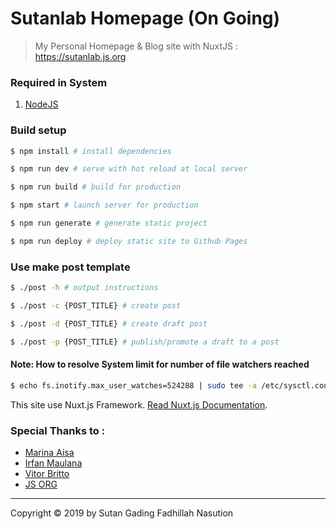 # Sutanlab Homepage (On Going)

> My Personal Homepage & Blog site with NuxtJS : https://sutanlab.js.org

### Required in System
1. [NodeJS](https://nodejs.org/en/download/) 

### Build setup
``` bash
$ npm install # install dependencies

$ npm run dev # serve with hot reload at local server

$ npm run build # build for production

$ npm start # launch server for production

$ npm run generate # generate static project

$ npm run deploy # deploy static site to Github Pages
```

### Use make post template
``` bash
$ ./post -h # output instructions

$ ./post -c {POST_TITLE} # create post

$ ./post -d {POST_TITLE} # create draft post

$ ./post -p {POST_TITLE} # publish/promote a draft to a post
```

#### Note: How to resolve System limit for number of file watchers reached
```bash
$ echo fs.inotify.max_user_watches=524288 | sudo tee -a /etc/sysctl.conf && sudo sysctl -p
```

This site use Nuxt.js Framework. [Read Nuxt.js Documentation](https://nuxtjs.org).

### Special Thanks to :
- [Marina Aisa](https://marinaaisa.com/blog/blog-using-vue-nuxt-markdown)
- [Irfan Maulana](https://github.com/mazipan/blog-2.0)
- [Vitor Britto](https://github.com/vitorbritto/forcefiles/blob/master/scripts/initpost.sh)
- [JS ORG](https://github.com/js-org/js.org)
* * *

Copyright © 2019 by Sutan Gading Fadhillah Nasution
